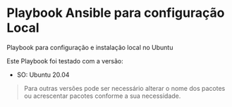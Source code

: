 # Playbook Ansible para configuração Local
Playbook para configuração e instalação local no Ubuntu

Este Playbook foi testado com a versão:
- SO: Ubuntu 20.04

> Para outras versões pode ser necessário alterar o nome dos pacotes ou acrescentar pacotes conforme a sua necessidade.
